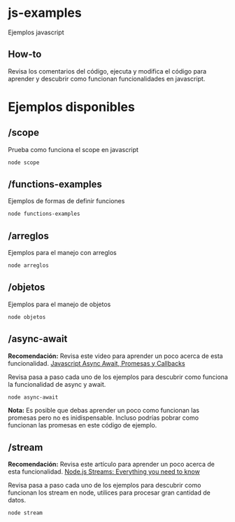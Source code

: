 # js-examples

Ejemplos javascript

## How-to
Revisa los comentarios del código, ejecuta y modifica el código para aprender y descubrir como funcionan funcionalidades en javascript.

# Ejemplos disponibles

## /scope
Prueba como funciona el scope en javascript

```bash
node scope
```

## /functions-examples
Ejemplos de formas de definir funciones

```bash
node functions-examples
```

## /arreglos
Ejemplos para el manejo con arreglos

```bash
node arreglos
```

## /objetos
Ejemplos para el manejo de objetos

```bash
node objetos
```


## /async-await

**Recomendación:** Revisa este video para aprender un poco acerca de esta funcionalidad.
[Javascript Async Await, Promesas y Callbacks](https://www.youtube.com/watch?v=Q3HtXuDEy5s)

Revisa pasa a paso cada uno de los ejemplos para descubrir como funciona la funcionalidad de async y await.

```bash
node async-await
```

**Nota:** Es posible que debas aprender un poco como funcionan las promesas pero no es inidispensable. Incluso podrías pobrar como funcionan las promesas en este código de ejemplo.


## /stream

**Recomendación:** Revisa este artículo para aprender un poco acerca de esta funcionalidad.
[Node.js Streams: Everything you need to know](https://medium.freecodecamp.org/node-js-streams-everything-you-need-to-know-c9141306be93)

Revisa pasa a paso cada uno de los ejemplos para descubrir como funcionan los stream en node, utilices para procesar gran cantidad de datos.

```bash
node stream
```
